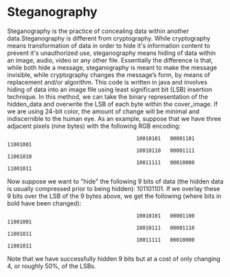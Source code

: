 # Steganography
Steganography is the practice of concealing data within another data.Steganography is different from cryptography. While cryptography means transformation of data in order to hide it's information content to prevent it's unauthorized use, steganography means hiding of data within an image, audio, video or any other file.
Essentially the difference is that, while both hide a message, steganography is meant to make the message invisible, while cryptography changes the message’s form, by means of replacement and/or algorithm.
This code is written in java and involves hiding of data into an image file using least significant bit (LSB) insertion technique. 
In this method, we can take the binary representation of the hidden_data and overwrite the LSB of each byte within the cover_image. If we are using 24-bit color, the amount of change will be minimal and indiscernible to the human eye. As an example, suppose that we have three adjacent pixels (nine bytes) with the following RGB encoding:

                                              10010101   00001101   11001001
                                              10010110   00001111   11001010
                                              10011111   00010000   11001011
Now suppose we want to "hide" the following 9 bits of data (the hidden data is usually compressed prior to being hidden): 101101101. If we overlay these 9 bits over the LSB of the 9 bytes above, we get the following (where bits in bold have been changed):

                                              10010101   00001100   11001001
                                              10010111   00001110   11001011
                                              10011111   00010000   11001011
Note that we have successfully hidden 9 bits but at a cost of only changing 4, or roughly 50%, of the LSBs.
